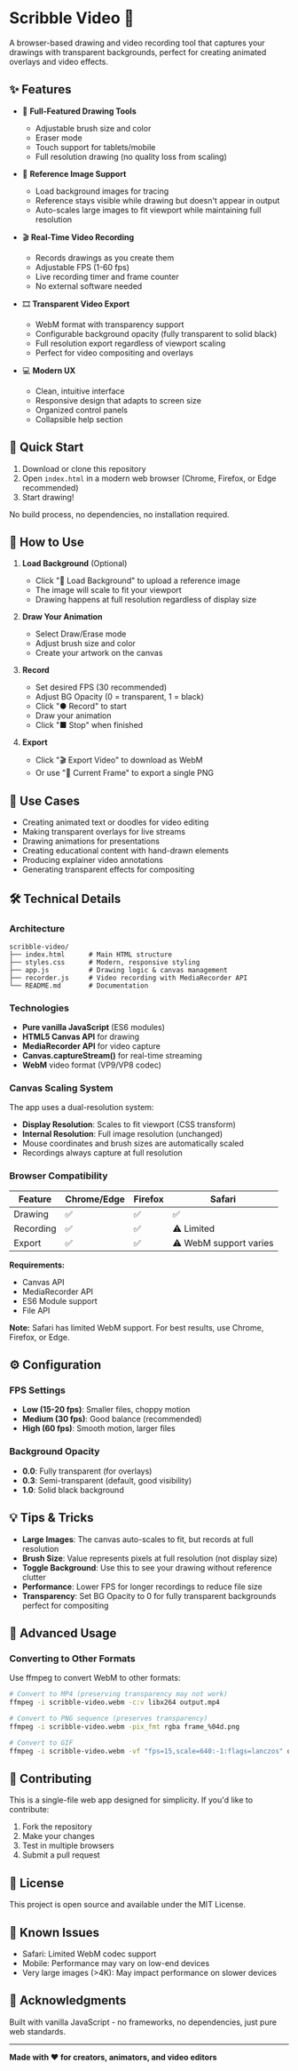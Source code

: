 # Scribble Video 🎨

A browser-based drawing and video recording tool that captures your drawings with transparent backgrounds, perfect for creating animated overlays and video effects.

## ✨ Features

- 🎨 **Full-Featured Drawing Tools**
  - Adjustable brush size and color
  - Eraser mode
  - Touch support for tablets/mobile
  - Full resolution drawing (no quality loss from scaling)

- 📸 **Reference Image Support**
  - Load background images for tracing
  - Reference stays visible while drawing but doesn't appear in output
  - Auto-scales large images to fit viewport while maintaining full resolution

- 🎬 **Real-Time Video Recording**
  - Records drawings as you create them
  - Adjustable FPS (1-60 fps)
  - Live recording timer and frame counter
  - No external software needed

- 🎞️ **Transparent Video Export**
  - WebM format with transparency support
  - Configurable background opacity (fully transparent to solid black)
  - Full resolution export regardless of viewport scaling
  - Perfect for video compositing and overlays

- 💻 **Modern UX**
  - Clean, intuitive interface
  - Responsive design that adapts to screen size
  - Organized control panels
  - Collapsible help section

## 🚀 Quick Start

1. Download or clone this repository
2. Open `index.html` in a modern web browser (Chrome, Firefox, or Edge recommended)
3. Start drawing!

No build process, no dependencies, no installation required.

## 📖 How to Use

1. **Load Background** (Optional)
   - Click "📁 Load Background" to upload a reference image
   - The image will scale to fit your viewport
   - Drawing happens at full resolution regardless of display size

2. **Draw Your Animation**
   - Select Draw/Erase mode
   - Adjust brush size and color
   - Create your artwork on the canvas

3. **Record**
   - Set desired FPS (30 recommended)
   - Adjust BG Opacity (0 = transparent, 1 = black)
   - Click "● Record" to start
   - Draw your animation
   - Click "■ Stop" when finished

4. **Export**
   - Click "🎬 Export Video" to download as WebM
   - Or use "📸 Current Frame" to export a single PNG

## 🎯 Use Cases

- Creating animated text or doodles for video editing
- Making transparent overlays for live streams
- Drawing animations for presentations
- Creating educational content with hand-drawn elements
- Producing explainer video annotations
- Generating transparent effects for compositing

## 🛠️ Technical Details

### Architecture
```
scribble-video/
├── index.html      # Main HTML structure
├── styles.css      # Modern, responsive styling
├── app.js          # Drawing logic & canvas management
├── recorder.js     # Video recording with MediaRecorder API
└── README.md       # Documentation
```

### Technologies
- **Pure vanilla JavaScript** (ES6 modules)
- **HTML5 Canvas API** for drawing
- **MediaRecorder API** for video capture
- **Canvas.captureStream()** for real-time streaming
- **WebM** video format (VP9/VP8 codec)

### Canvas Scaling System
The app uses a dual-resolution system:
- **Display Resolution**: Scales to fit viewport (CSS transform)
- **Internal Resolution**: Full image resolution (unchanged)
- Mouse coordinates and brush sizes are automatically scaled
- Recordings always capture at full resolution

### Browser Compatibility

| Feature | Chrome/Edge | Firefox | Safari |
|---------|-------------|---------|--------|
| Drawing | ✅ | ✅ | ✅ |
| Recording | ✅ | ✅ | ⚠️ Limited |
| Export | ✅ | ✅ | ⚠️ WebM support varies |

**Requirements:**
- Canvas API
- MediaRecorder API
- ES6 Module support
- File API

**Note:** Safari has limited WebM support. For best results, use Chrome, Firefox, or Edge.

## ⚙️ Configuration

### FPS Settings
- **Low (15-20 fps)**: Smaller files, choppy motion
- **Medium (30 fps)**: Good balance (recommended)
- **High (60 fps)**: Smooth motion, larger files

### Background Opacity
- **0.0**: Fully transparent (for overlays)
- **0.3**: Semi-transparent (default, good visibility)
- **1.0**: Solid black background

## 💡 Tips & Tricks

- **Large Images**: The canvas auto-scales to fit, but records at full resolution
- **Brush Size**: Value represents pixels at full resolution (not display size)
- **Toggle Background**: Use this to see your drawing without reference clutter
- **Performance**: Lower FPS for longer recordings to reduce file size
- **Transparency**: Set BG Opacity to 0 for fully transparent backgrounds perfect for compositing

## 🔧 Advanced Usage

### Converting to Other Formats

Use ffmpeg to convert WebM to other formats:

```bash
# Convert to MP4 (preserving transparency may not work)
ffmpeg -i scribble-video.webm -c:v libx264 output.mp4

# Convert to PNG sequence (preserves transparency)
ffmpeg -i scribble-video.webm -pix_fmt rgba frame_%04d.png

# Convert to GIF
ffmpeg -i scribble-video.webm -vf "fps=15,scale=640:-1:flags=lanczos" output.gif
```

## 🤝 Contributing

This is a single-file web app designed for simplicity. If you'd like to contribute:

1. Fork the repository
2. Make your changes
3. Test in multiple browsers
4. Submit a pull request

## 📝 License

This project is open source and available under the MIT License.

## 🐛 Known Issues

- Safari: Limited WebM codec support
- Mobile: Performance may vary on low-end devices
- Very large images (>4K): May impact performance on slower devices

## 🙏 Acknowledgments

Built with vanilla JavaScript - no frameworks, no dependencies, just pure web standards.

---

**Made with ❤️ for creators, animators, and video editors**

